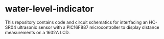 # water-level-indicator
This repository contains code and circuit schematics for interfacing an HC-SR04 ultrasonic sensor with a PIC16F887 microcontroller to display distance measurements on a 1602A LCD.
